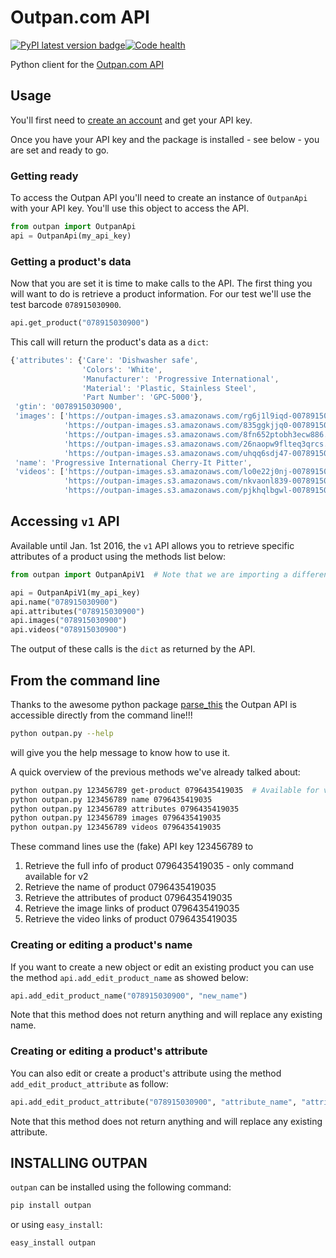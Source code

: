 Outpan.com API
==============

[![PyPI latest version badge][pypi_version]][pypi_link][![Code health][landscape]][landscape_link]

Python client for the [Outpan.com API][outpan_api]

Usage
-----

You'll first need to [create an account][outpan_register] and get your API key.

Once you have your API key and the package is installed - see below - you are
set and ready to go.

### Getting ready

To access the Outpan API you'll need to create an instance of `OutpanApi` with
your API key. You'll use this object to access the API.

```python
from outpan import OutpanApi
api = OutpanApi(my_api_key)
```

### Getting a product's data

Now that you are set it is time to make calls to the API. The first thing you
will want to do is retrieve a product information. For our test we'll use the
test barcode `078915030900`.

```python
api.get_product("078915030900")
```

This call will return the product's data as a `dict`:

```javascript
{'attributes': {'Care': 'Dishwasher safe',
                'Colors': 'White',
                'Manufacturer': 'Progressive International',
                'Material': 'Plastic, Stainless Steel',
                'Part Number': 'GPC-5000'},
 'gtin': '0078915030900',
 'images': ['https://outpan-images.s3.amazonaws.com/rg6j1l9iqd-0078915030900.jpg',
            'https://outpan-images.s3.amazonaws.com/835ggkjjq0-0078915030900.png',
            'https://outpan-images.s3.amazonaws.com/8fn652ptobh3ecw886.jpg',
            'https://outpan-images.s3.amazonaws.com/26naopw9flteq3qrcs.jpg',
            'https://outpan-images.s3.amazonaws.com/uhqq6sdj47-0078915030900.jpg'],
 'name': 'Progressive International Cherry-It Pitter',
 'videos': ['https://outpan-images.s3.amazonaws.com/lo0e22j0nj-0078915030900.mp4',
            'https://outpan-images.s3.amazonaws.com/nkvaonl839-0078915030900.mp4',
            'https://outpan-images.s3.amazonaws.com/pjkhqlbgwl-0078915030900.mp4']}
```

Accessing `v1` API
------------------

Available until Jan. 1st 2016, the `v1` API allows you to retrieve specific
attributes of a product using the methods list below:

```python
from outpan import OutpanApiV1  # Note that we are importing a different class

api = OutpanApiV1(my_api_key)
api.name("078915030900")
api.attributes("078915030900")
api.images("078915030900")
api.videos("078915030900")
```

The output of these calls is the `dict` as returned by the API.

From the command line
---------------------

Thanks to the awesome python package [parse_this][parse_this_link] the Outpan API
is accessible directly from the command line!!!

```bash
python outpan.py --help
```
will give you the help message to know how to use it.

A quick overview of the previous methods we've already talked about:

```bash
python outpan.py 123456789 get-product 0796435419035  # Available for v2
python outpan.py 123456789 name 0796435419035
python outpan.py 123456789 attributes 0796435419035
python outpan.py 123456789 images 0796435419035
python outpan.py 123456789 videos 0796435419035
```

These command lines use the (fake) API key 123456789 to
  1. Retrieve the full info of product 0796435419035 - only command available for v2
  2. Retrieve the name of product 0796435419035
  3. Retrieve the attributes of product 0796435419035
  4. Retrieve the image links of product 0796435419035
  5. Retrieve the video links of product 0796435419035


### Creating or editing a product's name

If you want to create a new object or edit an existing product you can use the
method `api.add_edit_product_name` as showed below:

```python
api.add_edit_product_name("078915030900", "new_name")
```

Note that this method does not return anything and will replace any existing
name.


### Creating or editing a product's attribute

You can also edit or create a product's attribute using the method
`add_edit_product_attribute` as follow:

```python
api.add_edit_product_attribute("078915030900", "attribute_name", "attribute_value")
```

Note that this method does not return anything and will replace any existing
attribute.


INSTALLING OUTPAN
-----------------

`outpan` can be installed using the following command:

```bash
pip install outpan
```

or using `easy_install`:

```bash
easy_install outpan
```

[parse_this_link]: https://github.com/bertrandvidal/parse_this
[outpan_api]: http://www.outpan.com/developers.php
[outpan_register]: http://www.outpan.com/index.php
[pypi_link]: https://pypi.python.org/pypi/outpan "outpan on PyPI"
[pypi_version]: https://badge.fury.io/py/outpan.svg "PyPI latest version"
[landscape_link]: https://landscape.io/github/bertrandvidal/outpan_api/master "parse_this on Landscape"
[landscape]: https://landscape.io/github/bertrandvidal/outpan_api/master/landscape.png "Code health"
